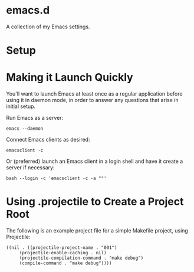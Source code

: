 emacs.d
=======

A collection of my Emacs settings.

Setup
=====

Making it Launch Quickly
========================

You'll want to launch Emacs at least once as a regular application before using it in daemon mode, in order to answer any questions that arise in initial setup.

Run Emacs as a server:

```
emacs --daemon
```

Connect Emacs clients as desired:

```
emacsclient -c
```

Or (preferred) launch an Emacs client in a login shell and have it create a server if necessary:

```
bash --login -c 'emacsclient -c -a ""'
```

Using .projectile to Create a Project Root
==========================================

The following is an example project file for a simple Makefile project, using Projectile:

```
((nil . ((projectile-project-name . "001")
	 (projectile-enable-caching . nil)
	 (projectile-compilation-command . "make debug")
	 (compile-command . "make debug"))))
```

